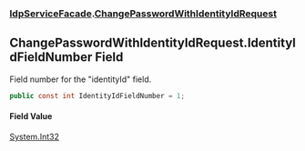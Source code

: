 ### [IdpServiceFacade](../index.md 'IdpServiceFacade').[ChangePasswordWithIdentityIdRequest](index.md 'IdpServiceFacade\.ChangePasswordWithIdentityIdRequest')

## ChangePasswordWithIdentityIdRequest\.IdentityIdFieldNumber Field

Field number for the "identityId" field\.

```csharp
public const int IdentityIdFieldNumber = 1;
```

#### Field Value
[System\.Int32](https://learn.microsoft.com/en-us/dotnet/api/system.int32 'System\.Int32')